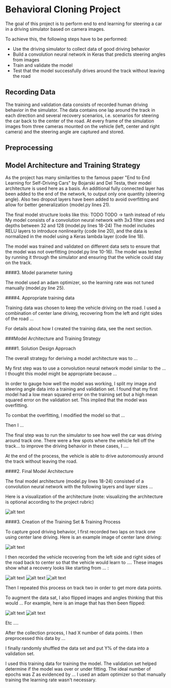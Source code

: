 # **Behavioral Cloning Project**

The goal of this project is to perform end to end learning for steering a car in a driving simulator based on camera images.

To achieve this, the following steps have to be performed:
* Use the driving simulator to collect data of good driving behavior
* Build a convolution neural network in Keras that predicts steering angles from images
* Train and validate the model 
* Test that the model successfully drives around the track without leaving the road


[//]: # (Image References)

[image1]: ./examples/placeholder.png "Model Visualization"
[image2]: ./examples/placeholder.png "Grayscaling"
[image3]: ./examples/placeholder_small.png "Recovery Image"
[image4]: ./examples/placeholder_small.png "Recovery Image"
[image5]: ./examples/placeholder_small.png "Recovery Image"
[image6]: ./examples/placeholder_small.png "Normal Image"
[image7]: ./examples/placeholder_small.png "Flipped Image"

## Recording Data

The training and validation data consists of recorded human driving behavior in the simulator. 
The data contains one lap around the track in each direction and several recovery scenarios, i.e. scenarios for steering the car back to the center of the road.
At every frame of the simulation images from three cameras mounted on the vehicle (left, center and right camera) and the steering angle are captured and stored.

## Preprocessing


## Model Architecture and Training Strategy

As the project has many similarities to the famous paper "End to End Learning for Self-Driving Cars" by Bojarski and Del Testa, their model architecture is used here as a basis. An additional fully connected layer has been added to the end of the network, to output only one quantity (steering angle). Also two dropout layers have been added to avoid overfitting and allow for better generalization (model.py lines 21).

The final model structure looks like this:
TODO
TODO -> tanh instead of relu
My model consists of a convolution neural network with 3x3 filter sizes and depths between 32 and 128 (model.py lines 18-24) 
The model includes RELU layers to introduce nonlinearity (code line 20), and the data is normalized in the model using a Keras lambda layer (code line 18). 

The model was trained and validated on different data sets to ensure that the model was not overfitting (model.py line 10-16). The model was tested by running it through the simulator and ensuring that the vehicle could stay on the track.


####3. Model parameter tuning

The model used an adam optimizer, so the learning rate was not tuned manually (model.py line 25).

####4. Appropriate training data

Training data was chosen to keep the vehicle driving on the road. I used a combination of center lane driving, recovering from the left and right sides of the road ... 

For details about how I created the training data, see the next section. 

###Model Architecture and Training Strategy

####1. Solution Design Approach

The overall strategy for deriving a model architecture was to ...

My first step was to use a convolution neural network model similar to the ... I thought this model might be appropriate because ...

In order to gauge how well the model was working, I split my image and steering angle data into a training and validation set. I found that my first model had a low mean squared error on the training set but a high mean squared error on the validation set. This implied that the model was overfitting. 

To combat the overfitting, I modified the model so that ...

Then I ... 

The final step was to run the simulator to see how well the car was driving around track one. There were a few spots where the vehicle fell off the track... to improve the driving behavior in these cases, I ....

At the end of the process, the vehicle is able to drive autonomously around the track without leaving the road.

####2. Final Model Architecture

The final model architecture (model.py lines 18-24) consisted of a convolution neural network with the following layers and layer sizes ...

Here is a visualization of the architecture (note: visualizing the architecture is optional according to the project rubric)

![alt text][image1]

####3. Creation of the Training Set & Training Process

To capture good driving behavior, I first recorded two laps on track one using center lane driving. Here is an example image of center lane driving:

![alt text][image2]

I then recorded the vehicle recovering from the left side and right sides of the road back to center so that the vehicle would learn to .... These images show what a recovery looks like starting from ... :

![alt text][image3]
![alt text][image4]
![alt text][image5]

Then I repeated this process on track two in order to get more data points.

To augment the data sat, I also flipped images and angles thinking that this would ... For example, here is an image that has then been flipped:

![alt text][image6]
![alt text][image7]

Etc ....

After the collection process, I had X number of data points. I then preprocessed this data by ...


I finally randomly shuffled the data set and put Y% of the data into a validation set. 

I used this training data for training the model. The validation set helped determine if the model was over or under fitting. The ideal number of epochs was Z as evidenced by ... I used an adam optimizer so that manually training the learning rate wasn't necessary.
